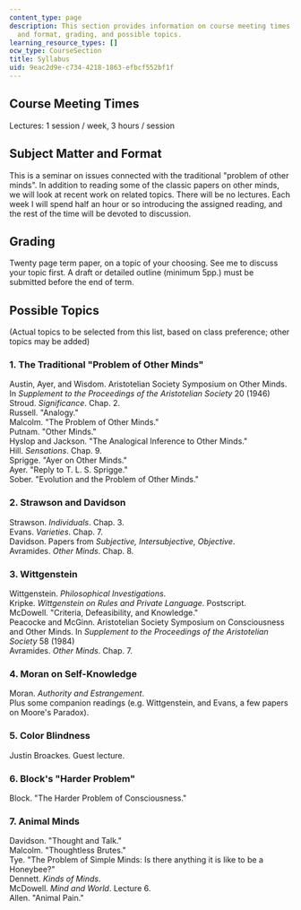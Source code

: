 ```yaml
---
content_type: page
description: This section provides information on course meeting times, subject matter
  and format, grading, and possible topics.
learning_resource_types: []
ocw_type: CourseSection
title: Syllabus
uid: 9eac2d9e-c734-4218-1863-efbcf552bf1f
---
```


Course Meeting Times
--------------------

Lectures: 1 session / week, 3 hours / session

Subject Matter and Format
-------------------------

This is a seminar on issues connected with the traditional "problem of other minds". In addition to reading some of the classic papers on other minds, we will look at recent work on related topics. There will be no lectures. Each week I will spend half an hour or so introducing the assigned reading, and the rest of the time will be devoted to discussion.

Grading
-------

Twenty page term paper, on a topic of your choosing. See me to discuss your topic first. A draft or detailed outline (minimum 5pp.) must be submitted before the end of term.

Possible Topics
---------------

(Actual topics to be selected from this list, based on class preference; other topics may be added)

### 1\. The Traditional "Problem of Other Minds"

Austin, Ayer, and Wisdom. Aristotelian Society Symposium on Other Minds. In _Supplement to the Proceedings of the Aristotelian Society_ 20 (1946)  
Stroud. _Significance_. Chap. 2.  
Russell. "Analogy."  
Malcolm. "The Problem of Other Minds."  
Putnam. "Other Minds."  
Hyslop and Jackson. "The Analogical Inference to Other Minds."  
Hill. _Sensations_. Chap. 9.  
Sprigge. "Ayer on Other Minds."  
Ayer. "Reply to T. L. S. Sprigge."  
Sober. "Evolution and the Problem of Other Minds."

### 2\. Strawson and Davidson

Strawson. _Individuals_. Chap. 3.  
Evans. _Varieties_. Chap. 7.  
Davidson. Papers from _Subjective, Intersubjective, Objective_.  
Avramides. _Other Minds_. Chap. 8.

### 3\. Wittgenstein

Wittgenstein. _Philosophical Investigations_.  
Kripke. _Wittgenstein on Rules and Private Language_. Postscript.  
McDowell. "Criteria, Defeasibility, and Knowledge."  
Peacocke and McGinn. Aristotelian Society Symposium on Consciousness and Other Minds. In _Supplement to the Proceedings of the Aristotelian Society_ 58 (1984)  
Avramides. _Other Minds_. Chap. 7.

### 4\. Moran on Self-Knowledge

Moran. _Authority and Estrangement_.  
Plus some companion readings (e.g. Wittgenstein, and Evans, a few papers on Moore's Paradox).

### 5\. Color Blindness

Justin Broackes. Guest lecture.

### 6\. Block's "Harder Problem"

Block. "The Harder Problem of Consciousness."

### 7\. Animal Minds

Davidson. "Thought and Talk."  
Malcolm. "Thoughtless Brutes."  
Tye. "The Problem of Simple Minds: Is there anything it is like to be a Honeybee?"  
Dennett. _Kinds of Minds_.  
McDowell. _Mind and World_. Lecture 6.  
Allen. "Animal Pain."